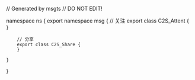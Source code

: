 // Generated by msgts
// DO NOT EDIT!

namespace ns {
	export namespace msg {
		// 关注
		export class C2S_Attent {	
		}
		
		// 分享
		export class C2S_Share {	
		}
		
	}
}
